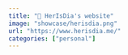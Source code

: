 ```yaml
---
title: "🌈 HerIsDia's website"
image: "showcase/herisdia.png"
url: "https://www.herisdia.me/"
categories: ["personal"]
---
```

